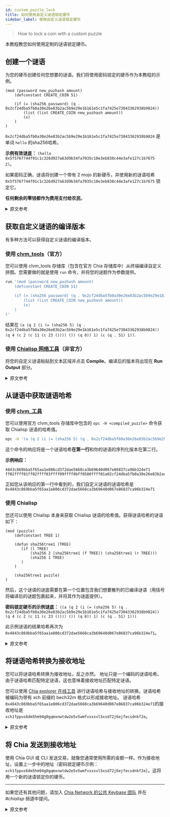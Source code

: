 ```yaml
---
id: custom_puzzle_lock
title: 如何使用自定义谜语锁定硬币
sidebar_label: 使用自定义谜语锁定硬币
---
```


> How to lock a coin with a custom puzzle

本教程教您如何使用定制的谜语锁定硬币。

## 创建一个谜语

为您的硬币创建任何您想要的谜语。我们将使用密码锁定的硬币作为本教程的示例。

```chialisp
(mod (password new_puzhash amount)
    (defconstant CREATE_COIN 51)

    (if (= (sha256 password) (q . 0x2cf24dba5fb0a30e26e83b2ac5b9e29e1b161e5c1fa7425e73043362938b9824))
        (list (list CREATE_COIN new_puzhash amount))
        (x)
    )
)
```

`0x2cf24dba5fb0a30e26e83b2ac5b9e29e1b161e5c1fa7425e73043362938b9824` 是单词 `hello` 的sha256哈希。

**示例有效谜底：** `(hello 0x5f5767744f91c1c326d927a63d9b34fa7035c10e3eb838c44e3afe127c1b7675 2)`。

如果密码正确，谜语将创建一个带有 2 mojo 的新硬币，并使用新的谜语哈希 `0x5f5767744f91c1c326d927a63d9b34fa7035c10e3eb838c44e3afe127c1b7675` 锁定它。

**任何剩余的零钱都作为费用支付给农民**。

<details>
<summary>原文参考</summary>

This tutorial teaches you how to lock a coin with a custom-made puzzle.

- ## Create a puzzle

Create whatever puzzle you want for your coin. We'll use a password-locked coin as an example for this tutorial.

```chialisp
(mod (password new_puzhash amount)
    (defconstant CREATE_COIN 51)

    (if (= (sha256 password) (q . 0x2cf24dba5fb0a30e26e83b2ac5b9e29e1b161e5c1fa7425e73043362938b9824))
        (list (list CREATE_COIN new_puzhash amount))
        (x)
    )
)
```
`0x2cf24dba5fb0a30e26e83b2ac5b9e29e1b161e5c1fa7425e73043362938b9824` is the sha256 hash of the word `hello`.

**Example valid solution:** `(hello 0x5f5767744f91c1c326d927a63d9b34fa7035c10e3eb838c44e3afe127c1b7675 2)`.

If password is correct, the puzzle will create a new coin with 2 mojos and lock it using a new puzzle hash `0x5f5767744f91c1c326d927a63d9b34fa7035c10e3eb838c44e3afe127c1b7675`.

**Any remaining change goes to a farmer as a fee**.

</details>

## 获取自定义谜语的编译版本

有多种方法可以获得自定义谜语的编译版本。

### 使用 [clvm_tools](https://github.com/Chia-Network/clvm_tools)（官方）

您可以使用 clvm_tools 存储库（包含在官方 Chia 存储库中）从终端编译自定义拼图。您需要做的就是使用 `run` 命令，并将您的谜题作为参数提供。

```bash
run '(mod (password new_puzhash amount)
    (defconstant CREATE_COIN 51)

    (if (= (sha256 password) (q . 0x2cf24dba5fb0a30e26e83b2ac5b9e29e1b161e5c1fa7425e73043362938b9824))
        (list (list CREATE_COIN new_puzhash amount))
        (x)
    )
)'
```

结果在 `(a (q 2 (i (= (sha256 5) (q . 0x2cf24dba5fb0a30e26e83b2ac5b9e29e1b161e5c1fa7425e73043362938b9824)) (q 4 (c 2 (c 11 (c 23 ()))) ()) (q 8)) 1) (c (q . 51) 1))`.

### 使用 [Chialisp 网络工具](https://clisp.surrealdev.com/)（非官方）

将您的自定义谜语粘贴到文本区域并点击 **Compile**。编译后的版本将出现在 **Run Output** 部分。

<details>
<summary>原文参考</summary>

- ## Get compiled version of the custom puzzle

There are multiple ways how you can get compiled version of your custom puzzle.

- ### Using [clvm_tools](https://github.com/Chia-Network/clvm_tools) (official)

You can compile your custom puzzle from the terminal using the clvm_tools repository (included in the official Chia repository). All you need to do is to use the `run` command with your puzzle provided as an argument.

```bash
run '(mod (password new_puzhash amount)
    (defconstant CREATE_COIN 51)

    (if (= (sha256 password) (q . 0x2cf24dba5fb0a30e26e83b2ac5b9e29e1b161e5c1fa7425e73043362938b9824))
        (list (list CREATE_COIN new_puzhash amount))
        (x)
    )
)'
```
results in `(a (q 2 (i (= (sha256 5) (q . 0x2cf24dba5fb0a30e26e83b2ac5b9e29e1b161e5c1fa7425e73043362938b9824)) (q 4 (c 2 (c 11 (c 23 ()))) ()) (q 8)) 1) (c (q . 51) 1))`.

- ### Using [Chialisp web tool](https://clisp.surrealdev.com/) (unofficial)

Paste your custom puzzle into the text area and hit **Compile**. The compiled version will appear in the **Run Output** section.

</details>

## 从谜语中获取谜语哈希

### 使用 [clvm_工具](https://github.com/Chia-Network/clvm_tools)

您可以使用官方 clvm_tools 存储库中包含的 `opc -H <compiled_puzzle>` 命令获取 Chialisp 谜语的哈希值。

```bash
opc -H '(a (q 2 (i (= (sha256 5) (q . 0x2cf24dba5fb0a30e26e83b2ac5b9e29e1b161e5c1fa7425e73043362938b9824)) (q 4 (c 2 (c 11 (c 23 ()))) ()) (q 8)) 1) (c (q . 51) 1))'
```

这个命令的响应将是一个谜语哈希**在第一行**和你的谜语的序列化版本在第二行。

**示例响应：**

```
4843c869bba5f65aa1e806cd372dae5668ca3b69640d067e86837ca96b324e71
ff02ffff01ff02ffff03ffff09ffff0bff0580ffff01a02cf24dba5fb0a30e26e83b2ac5b9e29e1b161e5c1fa7425e73043362938b982480ffff01ff04ffff04ff02ffff04ff0bffff04ff17ff80808080ff8080ffff01ff088080ff0180ffff04ffff0133ff018080
```

正如您从该响应的第一行中看到的，我们自定义谜语的谜语哈希是`0x4843c869bba5f65aa1e806cd372dae5668ca3b69640d067e86837ca96b324e71`

### 使用 Chialisp

您还可以使用 Chialisp 本身来获取 Chialisp 谜语的哈希值。获得谜语哈希的谜语如下：

```chialisp
(mod (puzzle)
    (defconstant TREE 1)

    (defun sha256tree1 (TREE)
       (if (l TREE)
           (sha256 2 (sha256tree1 (f TREE)) (sha256tree1 (r TREE)))
           (sha256 1 TREE)
       )
    )

    (sha256tree1 puzzle)
)
```

然后，这个谜语的谜底需要在第一个位置包含我们想要散列的已编译谜语（用括号将编译后的谜题包裹起来，并将其作为谜底提供）。

**密码锁定硬币的示例谜底：**
`((a (q 2 (i (= (sha256 5) (q . 0x2cf24dba5fb0a30e26e83b2ac5b9e29e1b161e5c1fa7425e73043362938b9824)) (q 4 (c 2 (c 11 (c 23 ()))) ()) (q 8)) 1) (c (q . 51) 1)))`

此示例谜语的结果哈希再次为 `0x4843c869bba5f65aa1e806cd372dae5668ca3b69640d067e86837ca96b324e71`。

<details>
<summary>原文参考</summary>

- ## Get puzzle hash from a puzzle

- ### Using [clvm_tools](https://github.com/Chia-Network/clvm_tools)

You can get the hash of your Chialisp puzzle with the `opc -H <compiled_puzzle>` command included in the official clvm_tools repository.
```bash
opc -H '(a (q 2 (i (= (sha256 5) (q . 0x2cf24dba5fb0a30e26e83b2ac5b9e29e1b161e5c1fa7425e73043362938b9824)) (q 4 (c 2 (c 11 (c 23 ()))) ()) (q 8)) 1) (c (q . 51) 1))'
```
The response of this command will be a puzzle hash **on the first line** and a serialized version of your puzzle on the second line.

**Example response:**
```
4843c869bba5f65aa1e806cd372dae5668ca3b69640d067e86837ca96b324e71
ff02ffff01ff02ffff03ffff09ffff0bff0580ffff01a02cf24dba5fb0a30e26e83b2ac5b9e29e1b161e5c1fa7425e73043362938b982480ffff01ff04ffff04ff02ffff04ff0bffff04ff17ff80808080ff8080ffff01ff088080ff0180ffff04ffff0133ff018080
```

As you can see from the first line of this response, puzzle hash for our custom puzzle is `0x4843c869bba5f65aa1e806cd372dae5668ca3b69640d067e86837ca96b324e71`

- ### Using Chialisp

You can also use Chialisp itself to get the hash of the Chialisp puzzle. The puzzle to get a puzzle hash is following:

```chialisp
(mod (puzzle)
    (defconstant TREE 1)

    (defun sha256tree1 (TREE)
       (if (l TREE)
           (sha256 2 (sha256tree1 (f TREE)) (sha256tree1 (r TREE)))
           (sha256 1 TREE)
       )
    )

    (sha256tree1 puzzle)
)
```

A solution to this puzzle then needs to contain the compiled puzzle we want to hash in the first position (wrap the compiled puzzle with parentheses and provide it as a solution).

**Example solution for the password-locked coin:**
`((a (q 2 (i (= (sha256 5) (q . 0x2cf24dba5fb0a30e26e83b2ac5b9e29e1b161e5c1fa7425e73043362938b9824)) (q 4 (c 2 (c 11 (c 23 ()))) ()) (q 8)) 1) (c (q . 51) 1)))`

The resulting hash for this example puzzle is again `0x4843c869bba5f65aa1e806cd372dae5668ca3b69640d067e86837ca96b324e71`.

</details>

## 将谜语哈希转换为接收地址

您可以将谜语哈希转换为接收地址，反之亦然。 地址只是一个编码的谜语哈希。 由于谜语哈希匹配特定谜语，这也意味着接收地址匹配特定谜语。

您可以使用 [Chia explorer 在线工具](https://www.chiaexplorer.com/tools/address-puzzlehash-converter) 进行谜语哈希与接收地址的转换。谜语哈希被编码为带有 xch 前缀的 bech32m 格式以形成接收地址。 谜语哈希 `0x4843c869bba5f65aa1e806cd372dae5668ca3b69640d067e86837ca96b324e71`的接收地址是 `xch1fppus6dm5hm94g0gqmxnwtdw2e5v5wmfvsxsvl5xsd72j6ejfecsdnkf2e`。

<details>
<summary>原文参考</summary>

- ## Convert puzzle hash to a receive address

You can convert a puzzle hash to a receive address and vice-versa. An address is just an encoded puzzle hash. And since a puzzle hash matches specific puzzle, it also means that a receive address matches a specific puzzle.

You can use [Chia explorer's online tool](https://www.chiaexplorer.com/tools/address-puzzlehash-converter) for converting between puzzle hash to receive address. The puzzle hash is encoded to bech32m format with xch prefix to form a receive address. The receive address for the puzzle hash `0x4843c869bba5f65aa1e806cd372dae5668ca3b69640d067e86837ca96b324e71` is `xch1fppus6dm5hm94g0gqmxnwtdw2e5v5wmfvsxsvl5xsd72j6ejfecsdnkf2e`.

</details>

## 将 Chia 发送到接收地址

使用 Chia GUI 或 CLI 发送交易，就像您通常使用所需的金额一样。作为接收地址，设置上一步中的地址（密码锁定硬币示例：`xch1fppus6dm5hm94g0gqmxnwtdw2e5v5wmfvsxsvl5xsd72j6ejfecsdnkf2e`）。这将用一个新的谜语锁定你的硬币。

---

如果您还有其他问题，请加入 [Chia Network 的公共 Keybase 团队](https://keybase.io/team/chia_network.public) 并在 *#chialisp* 频道中提问。

<details>
<summary>原文参考</summary>

- ## Send Chia to the receive address

Use the Chia GUI or CLI to send a transaction as you would typically do with the amount you want. As a receive address, set the address from the previous step (password-locked coin example: `xch1fppus6dm5hm94g0gqmxnwtdw2e5v5wmfvsxsvl5xsd72j6ejfecsdnkf2e`). That will lock your coin with a new puzzle.

---

If you have further questions, join [Chia Network's public Keybase team](https://keybase.io/team/chia_network.public) and ask in the *#chialisp* channel.

</details>
